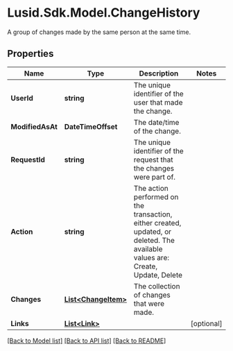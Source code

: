 # Lusid.Sdk.Model.ChangeHistory
A group of changes made by the same person at the same time.

## Properties

Name | Type | Description | Notes
------------ | ------------- | ------------- | -------------
**UserId** | **string** | The unique identifier of the user that made the change. | 
**ModifiedAsAt** | **DateTimeOffset** | The date/time of the change. | 
**RequestId** | **string** | The unique identifier of the request that the changes were part of. | 
**Action** | **string** | The action performed on the transaction, either created, updated, or deleted. The available values are: Create, Update, Delete | 
**Changes** | [**List&lt;ChangeItem&gt;**](ChangeItem.md) | The collection of changes that were made. | 
**Links** | [**List&lt;Link&gt;**](Link.md) |  | [optional] 

[[Back to Model list]](../README.md#documentation-for-models) [[Back to API list]](../README.md#documentation-for-api-endpoints) [[Back to README]](../README.md)

